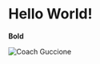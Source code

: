 # Hello World!
__Bold__

![Coach Guccione](https://pbs.twimg.com/profile_images/810482897304043520/XjQc3PFn_400x400.jpg)




